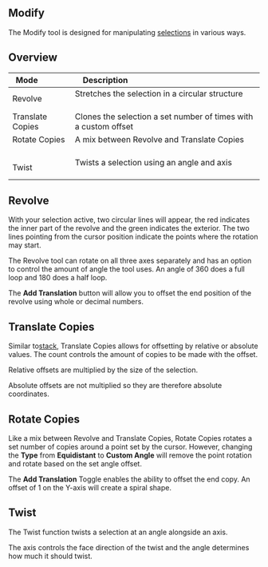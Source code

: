 ## Modify

The Modify tool is designed for manipulating [selections](/tools/selection/intro.md) in various ways.

## Overview

| Mode             | Description                                                        |
|------------------|--------------------------------------------------------------------|
| Revolve          | Stretches the selection in a circular structure                    |
| Translate Copies | Clones the selection a set number of times with a custom offset |
| Rotate Copies    | A mix between Revolve and Translate Copies                         |
| Twist            | Twists a selection using an angle and axis                         |

## Revolve

With your selection active, two circular lines will appear, the red indicates the inner part of the revolve and the green indicates the exterior. The two lines pointing from the cursor position indicate the points where the rotation may start.

The Revolve tool can rotate on all three axes separately and has an option to control the amount of angle the tool uses. An angle of 360 does a full loop and 180 does a half loop.  

The **Add Translation** button will allow you to offset the end position of the revolve using whole or decimal numbers.

## Translate Copies

Similar to[stack](/builder/stack.md), Translate Copies allows for offsetting by relative or absolute values. The count controls the amount of copies to be made with the offset. 

Relative offsets are multiplied by the size of the selection.

Absolute offsets are not multiplied so they are therefore absolute coordinates.  

## Rotate Copies

Like a mix between Revolve and Translate Copies, Rotate Copies rotates a set number of copies around a point set by the cursor. However, changing the **Type** from **Equidistant** to **Custom Angle** will remove the point rotation and rotate based on the set angle offset.

The **Add Translation** Toggle enables the ability to offset the end copy. An offset of 1 on the Y-axis will create a spiral shape.

## Twist

The Twist function twists a selection at an angle alongside an axis. 

The axis controls the face direction of the twist and the angle determines how much it should twist. 
